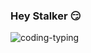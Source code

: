 ### Hey Stalker :smirk:
![coding-typing](https://user-images.githubusercontent.com/130048119/234814702-705500c6-4b0e-4e59-a2e6-2ed094754466.gif)

<!--
**prarbdhsharma/prarbdhsharma** is a ✨ _special_ ✨ repository because its `README.md` (this file) appears on your GitHub profile.

Here are some ideas to get you started:

- 🔭 I’m currently working on ...
- 🌱 I’m currently learning ...
- 👯 I’m looking to collaborate on ...
- 🤔 I’m looking for help with ...
- 💬 Ask me about ...
- 📫 How to reach me: ...
- 😄 Pronouns: ...
- ⚡ Fun fact: ...
-->
